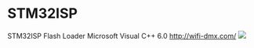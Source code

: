 # STM32ISP
STM32ISP Flash Loader
Microsoft Visual C++ 6.0
http://wifi-dmx.com/
![](https://github.com/WIFI-DMX/STM32ISP/blob/master/picture/STM32ISP03.gif)
